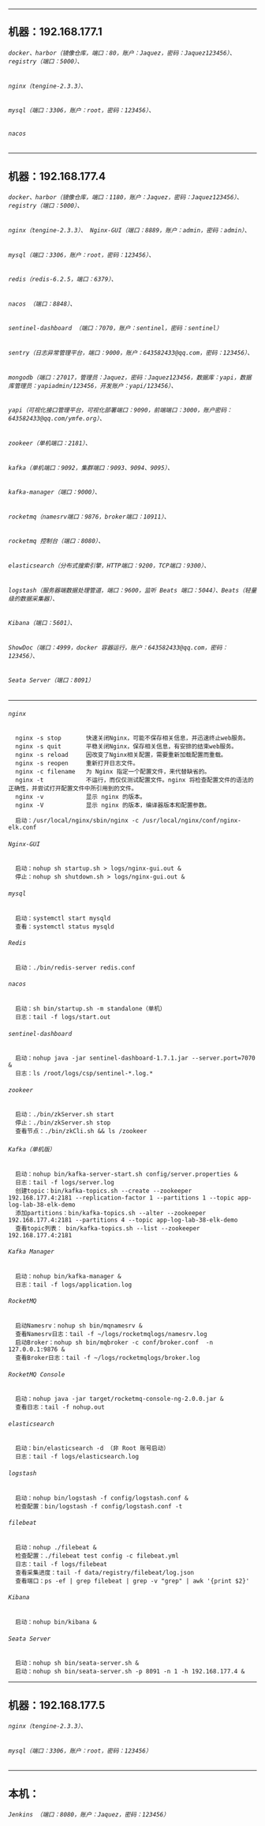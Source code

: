 ------

## **机器：192.168.177.1** 

###### `docker、harbor（镜像仓库，端口：80，账户：Jaquez，密码：Jaquez123456）、registry（端口：5000）、`

###### `nginx（tengine-2.3.3）、`

###### `mysql（端口：3306，账户：root，密码：123456）、`

###### `nacos`

------

## **机器：192.168.177.4**

###### `docker、harbor（镜像仓库，端口：1180，账户：Jaquez，密码：Jaquez123456）、registry（端口：5000）、`

###### `nginx（tengine-2.3.3）、 Nginx-GUI（端口：8889，账户：admin，密码：admin）、`

###### `mysql（端口：3306，账户：root，密码：123456）、`

###### `redis（redis-6.2.5，端口：6379）、`

###### `nacos （端口：8848）、`

###### `sentinel-dashboard （端口：7070，账户：sentinel，密码：sentinel）`

###### `sentry（日志异常管理平台，端口：9000，账户：643582433@qq.com，密码：123456）、`

###### `mongodb（端口：27017，管理员：Jaquez，密码：Jaquez123456，数据库：yapi，数据库管理员：yapiadmin/123456，开发账户：yapi/123456）、`

###### `yapi（可视化接口管理平台，可视化部署端口：9090，前端端口：3000，账户密码：643582433@qq.com/ymfe.org）、`

###### `zookeer（单机端口：2181）、`

###### `kafka（单机端口：9092，集群端口：9093、9094、9095）、`

###### `kafka-manager（端口：9000）、`

###### `rocketmq（namesrv端口：9876，broker端口：10911）、`

###### `rocketmq 控制台（端口：8080）、`

###### `elasticsearch（分布式搜索引擎，HTTP端口：9200，TCP端口：9300）、`

###### `logstash（服务器端数据处理管道，端口：9600，监听 Beats 端口：5044）、Beats（轻量级的数据采集器）、`

###### `Kibana（端口：5601）、`

###### `ShowDoc（端口：4999，docker 容器运行，账户：643582433@qq.com，密码：123456）、`

###### `Seata Server（端口：8091）`

------

###### `nginx`

```linux
  nginx -s stop       快速关闭Nginx，可能不保存相关信息，并迅速终止web服务。
  nginx -s quit       平稳关闭Nginx，保存相关信息，有安排的结束web服务。
  nginx -s reload     因改变了Nginx相关配置，需要重新加载配置而重载。
  nginx -s reopen     重新打开日志文件。
  nginx -c filename   为 Nginx 指定一个配置文件，来代替缺省的。
  nginx -t            不运行，而仅仅测试配置文件。nginx 将检查配置文件的语法的正确性，并尝试打开配置文件中所引用到的文件。
  nginx -v            显示 nginx 的版本。
  nginx -V            显示 nginx 的版本，编译器版本和配置参数。
```

```linux
  启动：/usr/local/nginx/sbin/nginx -c /usr/local/nginx/conf/nginx-elk.conf
```

###### `Nginx-GUI`

```linux
  启动：nohup sh startup.sh > logs/nginx-gui.out &
  停止：nohup sh shutdown.sh > logs/nginx-gui.out &
```

###### `mysql`

```linux
  启动：systemctl start mysqld
  查看：systemctl status mysqld
```

###### `Redis`

```linux
  启动：./bin/redis-server redis.conf
```

###### `nacos`

```linux
  启动：sh bin/startup.sh -m standalone（单机）
  日志：tail -f logs/start.out
```

###### `sentinel-dashboard` 

```
  启动：nohup java -jar sentinel-dashboard-1.7.1.jar --server.port=7070 &
  日志：ls /root/logs/csp/sentinel-*.log.*
```

###### `zookeer`

```linux
  启动：./bin/zkServer.sh start
  停止：./bin/zkServer.sh stop
  查看节点：./bin/zkCli.sh && ls /zookeer
```

###### `Kafka（单机版）`

```linux
  启动：nohup bin/kafka-server-start.sh config/server.properties &
  日志：tail -f logs/server.log
  创建topic：bin/kafka-topics.sh --create --zookeeper 192.168.177.4:2181 --replication-factor 1 --partitions 1 --topic app-log-lab-38-elk-demo
  添加partitions：bin/kafka-topics.sh --alter --zookeeper 192.168.177.4:2181 --partitions 4 --topic app-log-lab-38-elk-demo
  查看topic列表： bin/kafka-topics.sh --list --zookeeper 192.168.177.4:2181
```

###### `Kafka Manager`

```linux
  启动：nohup bin/kafka-manager &
  日志：tail -f logs/application.log
```

###### `RocketMQ`

```linux
  启动Namesrv：nohup sh bin/mqnamesrv &
  查看Namesrv日志：tail -f ~/logs/rocketmqlogs/namesrv.log
  启动Broker：nohup sh bin/mqbroker -c conf/broker.conf  -n 127.0.0.1:9876 &
  查看Broker日志：tail -f ~/logs/rocketmqlogs/broker.log
```

###### `RocketMQ Console`

```linux
  启动：nohup java -jar target/rocketmq-console-ng-2.0.0.jar &
  查看日志：tail -f nohup.out
```

###### `elasticsearch`

```linux
  启动：bin/elasticsearch -d （非 Root 账号启动）
  日志：tail -f logs/elasticsearch.log
```

###### `logstash`

```linux
  启动：nohup bin/logstash -f config/logstash.conf &
  检查配置：bin/logstash -f config/logstash.conf -t  
```

######  `filebeat`

```linux
  启动：nohup ./filebeat &
  检查配置：./filebeat test config -c filebeat.yml
  日志：tail -f logs/filebeat
  查看采集进度：tail -f data/registry/filebeat/log.json
  查看端口：ps -ef | grep filebeat | grep -v "grep" | awk '{print $2}'
```

###### `Kibana`

```linux
  启动：nohup bin/kibana &
```

###### `Seata Server`

```linux
  启动：nohup sh bin/seata-server.sh &
  启动：nohup sh bin/seata-server.sh -p 8091 -n 1 -h 192.168.177.4 &
```

------

## **机器：192.168.177.5** 

###### `nginx（tengine-2.3.3）、`

###### `mysql（端口：3306，账户：root，密码：123456）`  

------

## **本机：**

###### `Jenkins （端口：8080，账户：Jaquez，密码：123456）`

